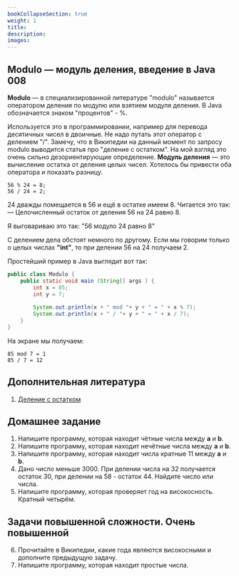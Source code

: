 ```yaml
---
bookCollapseSection: true
weight: 1
title: 
description:
images:
---
```


## Modulo — модуль деления, введение в Java 008

**Modulo** — в специализированной литературе "modulo" называется оператором деления по модулю или взятием модуля деления. В Java обозначается знаком "процентов" - %. 

Используется это в программировании, например для перевода десятичных чисел в двоичные. Не надо путать этот оператор с делением "/".
Замечу, что в Википедии на данный момент по запросу modulo выводится статья про "деление с остатком". На мой взгляд это очень сильно дезориентирующие определение. **Модуль деления** — это вычисление остатка от деления целых чисел. Хотелось бы привести оба оператора и показать разницу.

```
56 % 24 = 8;
56 / 24 = 2;
```

24 дважды помещается в 56 и ещё в остатке имеем 8. Читается это так:
— Целочисленный остаток от деления 56 на 24 равно 8.

Я выговариваю это так: "56 модуло 24 равно 8"

С делением дела обстоят немного по другому. Если мы говорим только о целых числах **"int"**, то при делении 56 на 24 получаем 2.

Простейший пример в Java выглядит вот так:

```Java
public class Modulo {
    public static void main (String[] args ) {
        int x = 85;
        int y = 7;
 
        System.out.println(x + " mod "+ y + " = " + x % 7);
        System.out.println(x + " / "+ y + " = " + x / 7);
    }
}
```

На экране мы получаем:

```
85 mod 7 = 1
85 / 7 = 12
```

## Дополнительная литература

1. [Деление с остатком](https://ru.wikipedia.org/wiki/%D0%94%D0%B5%D0%BB%D0%B5%D0%BD%D0%B8%D0%B5_%D1%81_%D0%BE%D1%81%D1%82%D0%B0%D1%82%D0%BA%D0%BE%D0%BC)

## Домашнее задание

1. Напишите программу, которая находит чётные числа между **a** и **b**.
2. Напишите программу, которая находит нечётные числа между **a** и **b**.
3. Напишите программу, которая находит числа кратные 11 между **a** и **b**.
4. Дано число меньше 3000. При делении числа на 32 получается остаток 30, при делении на 58 - остаток 44. Найдите число или числа.
5. Напишите программу, которая проверяет год на високосность. Кратный четырём.
   
## Задачи повышенной сложности. Очень повышенной

6. Прочитайте в Википедии, какие года являются високосными и дополните предыдущую задачу.
7. Напишите программу, которая находит простые числа.
